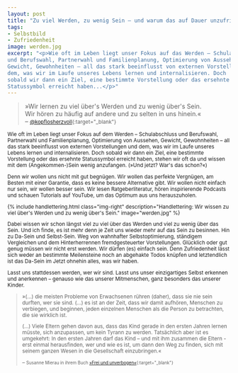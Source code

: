 ```yaml
---
layout: post
title: "Zu viel Werden, zu wenig Sein – und warum das auf Dauer unzufrieden macht"
tags:
- Selbstbild
- Zufriedenheit
image: werden.jpg
excerpt: "<p>Wie oft im Leben liegt unser Fokus auf das Werden – Schulabschluss
und Berufswahl, Partnerwahl und Familienplanung, Optimierung von Aussehen,
Gewicht, Gewohnheiten – all das stark beeinflusst von externen Vorstellungen und
dem, was wir im Laufe unseres Lebens lernen und internalisieren. Doch
sobald wir dann ein Ziel, eine bestimmte Vorstellung oder das ersehnte
Statussymbol erreicht haben...</p>"
---
```


>»Wir lernen zu viel über's Werden und zu wenig über's Sein.<br/>
Wir hören zu häufig auf andere und zu selten in uns hinein.«<br/>
– <small>[@kopflosherzvoll](https://www.instagram.com/kopflosherzvoll/){:target="\_blank"}

Wie oft im Leben liegt unser Fokus auf dem Werden – Schulabschluss und
Berufswahl, Partnerwahl und Familienplanung, Optimierung von Aussehen, Gewicht,
Gewohnheiten – all das stark beeinflusst von externen Vorstellungen und dem, was
wir im Laufe unseres Lebens lernen und internalisieren. Doch sobald wir dann ein
Ziel, eine bestimmte Vorstellung oder das ersehnte Statussymbol erreicht haben,
stehen wir oft da und wissen mit dem (Angekommen-)Sein wenig anzufangen.
(»Und jetzt? War's das schon?«)

Denn wir wollen uns nicht mit gut begnügen. Wir wollen das perfekte Vergnügen,
am Besten mit einer Garantie, dass es keine bessere Alternative gibt. Wir wollen
nicht einfach nur sein, wir wollen besser sein. Wir lesen Ratgeberliteratur,
hören inspirierende Podcasts und schauen Tutorials auf YouTube, um das Optimum
aus uns herauszuholen.

{% include handlettering.html
class="img-right"
description="Handlettering: Wir wissen zu viel über's Werden und zu wenig über's Sein."
image="werden.jpg"
%}

Dabei wissen wir schon längst viel zu viel über das Werden und viel zu wenig
über das Sein. Und ich finde, es ist mehr denn je Zeit uns wieder mehr auf das
Sein zu besinnen. Hin zu Da-Sein und Selbst-Sein. Weg von wahnhafter
Selbstoptimierung, ständigem Vergleichen und dem Hinterherrennen
fremdgesteuerter Vorstellungen. Glücklich oder gut genug müssen wir nicht erst
werden. Wir dürfen (es) einfach sein. Denn Zufriedenheit lässt sich weder an
bestimmte Meilensteine noch an abgehakte Todos knüpfen und letztendlich ist das
Da-Sein im Jetzt ohnehin alles, was wir haben.

Lasst uns stattdessen werden, wer wir sind. Lasst uns unser einzigartiges Selbst
erkennen und anerkennen – genauso wie das unserer Mitmenschen, ganz besonders das
unserer Kinder.

>»(...) die meisten Probleme von Erwachsenen rühren (daher), dass sie nie sein
durften, wer sie sind. (...) es ist an der Zeit, dass wir damit aufhören,
Menschen zu verbiegen, und beginnen, jeden einzelnen Menschen als die Person zu
betrachten, die sie wirklich ist.
>
> (...) Viele Eltern gehen davon aus, dass das Kind gerade in den ersten Jahren
lernen müsste, sich anzupassen, um kein Tyrann zu werden. Tatsächlich aber ist
es umgekehrt: In den ersten Jahren darf das Kind – und mit ihm zusammen die
Eltern - erst einmal herausfinden, wer und wie es ist, um dann den Weg zu finden,
sich mit seinem ganzen Wesen in die Gesellschaft einzubringen.«<br/>
>
> – <small>Susanne Mierau in ihrem Buch [»Frei und unverbogen«](https://geborgen-wachsen.de/produkt/buch-frei-und-unverbogen/){:target="\_blank"}
